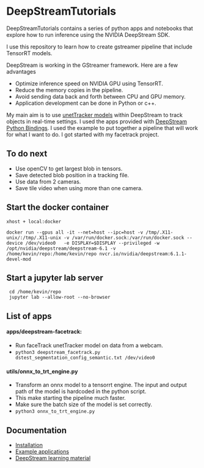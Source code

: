 # DeepStreamTutorials

DeepStreamTutorials contains a series of python apps and notebooks that explore how to run inference using the NVIDIA DeepStream SDK.

I use this repository to learn how to create gstreamer pipeline that include TensorRT models.

DeepStream is working in the GStreamer framework. Here are a few advantages

* Optimize inference speed on NVIDIA GPU using TensorRT.
* Reduce the memory copies in the pipeline.
* Avoid sending data back and forth between CPU and GPU memory.
* Application development can be done in Python or c++.

My main aim is to use [unetTracker models](https://github.com/kevin-allen/unetTracker) within DeepStream to track objects in real-time settings.
I used the apps provided with [DeepStream Python Bindings](https://github.com/NVIDIA-AI-IOT/deepstream_python_apps).
I used the example to put together a pipeline that will work for what I want to do.
I got started with my facetrack project.


## To do next

* Use openCV to get largest blob in tensors.
* Save detected blob position in a tracking file.
* Use data from 2 cameras.
* Save tile video when using more than one camera.

## Start the docker container

```
xhost + local:docker

docker run --gpus all -it --net=host --ipc=host -v /tmp/.X11-unix/:/tmp/.X11-unix -v /var/run/docker.sock:/var/run/docker.sock --device /dev/video0   -e DISPLAY=$DISPLAY --privileged -w /opt/nvidia/deepstream/deepstream-6.1 -v /home/kevin/repo:/home/kevin/repo nvcr.io/nvidia/deepstream:6.1.1-devel-mod
```

## Start a jupyter lab server

```
 cd /home/kevin/repo
 jupyter lab --allow-root --no-browser
```

## List of apps

#### apps/deepstream-facetrack: 
* Run faceTrack unetTracker model on data from a webcam.
* `python3 deepstream_facetrack.py  dstest_segmentation_config_semantic.txt /dev/video0`

#### utils/onnx_to_trt_engine.py
* Transform an onnx model to a tensorrt engine. The input and output path of the model is hardcoded in the python script.
* This make starting the pipeline much faster.
* Make sure the batch size of the model is set correctly.
* `python3 onnx_to_trt_engine.py`

## Documentation

* [Installation](doc/install.md)
* [Example applications](doc/example_apps.md)
* [DeepStream learning material](doc/learning.md)
